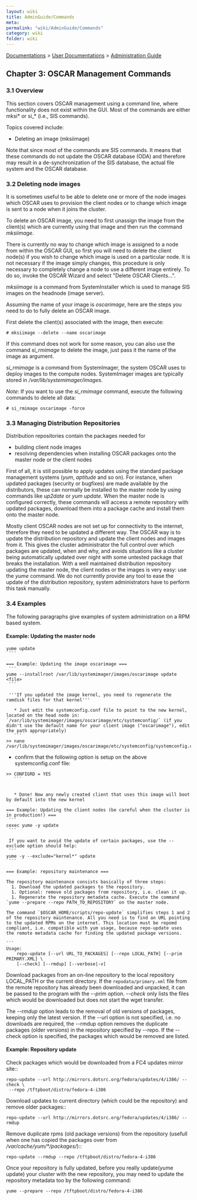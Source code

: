 ```yaml
---
layout: wiki
title: AdminGuide/Commands
meta: 
permalink: "wiki/AdminGuide/Commands"
category: wiki
folder: wiki
---
```

<!-- Name: AdminGuide/Commands -->
<!-- Version: 4 -->
<!-- Author: valleegr -->
[Documentations](../Document) > [User Documentations](../Support) > [Administration Guide](../AdminGuideDoc)

## Chapter 3: OSCAR Management Commands

### 3.1 Overview

This section covers OSCAR management using a command line, where functionality does not exist within the GUI.
Most of the commands are either mksi* or si_* (i.e., SIS commands).

Topics covered include:
 * Deleting an image (mksiimage)

Note that since most of the commands are SIS commands. It means that these commands do not update the OSCAR database (ODA) and therefore may result in a de-synchronization of the SIS database, the actual file system and the OSCAR database.

### 3.2 Deleting node images

It is sometimes useful to be able to delete one or more of the node images which OSCAR uses to provision the client nodes or to change which image is sent to a node when it joins the cluster.

To delete an OSCAR image, you need to first unassign the image from the client(s) which are currently using that image and then run the command _mksiimage_.

There is currently no way to change which image is assigned to a node from within the OSCAR GUI, so first you will need to delete the client node(s) if you wish to change which image is used on a particular node.  It is not necessary if the image simply changes, this procedure is only necessary to completely change a node to use a different image entirely.  To do so, invoke the OSCAR Wizard and select "Delete OSCAR Clients...".

_mksiimage_ is a command from SystemInstaller which is used to manage SIS images on the headnode (image server).

Assuming the name of your image is _oscarimage_, here are the steps you need to do to fully delete an OSCAR image.

First delete the client(s) associated with the image, then execute:

    # mksiimage --delete --name oscarimage

If this command does not work for some reason, you can also use the command _si_rmimage_ to delete the image, just pass it the name of the image as argument.

_si_rmimage_ is a command from SystemImager, the system OSCAR uses to deploy images to the compute nodes.  SystemImager images are typically stored in _/var/lib/systemimager/images_.

*Note:* If you want to use the _si_rmimage_ command, execute the following commands to delete all data:

    # si_rmimage oscarimage -force

### 3.3 Managing Distribution Repositories

Distribution repositories contain the packages needed for
 * building client node images
 * resolving dependencies when installing OSCAR packages onto the master node or the client nodes 

First of all, it is still possible to apply updates using the standard package management systems (_yum_, _aptitude_ and so on). For instance, when updated packages (security or bugfixes) are made available by the distributors, these can normally be installed to the master node by using commands like _up2date_ or _yum update_. When the master node is configured correctly, these commands will access a remote repository with updated packages, download them into a package cache and install them onto the master node.

Mostly client OSCAR nodes are not set up for connectivity to the internet, therefore they need to be updated a different way. The OSCAR way is to update the distribution repository and update the client nodes and images from it. This gives the cluster administrator the full control over which packages are updated, when and why, and avoids situations like a cluster being automatically updated over night with some untested package that breaks the installation. With a well maintained distribution repository updating the master node, the client nodes or the images is very easy: use the _yume_ command.
We do not currently provide any tool to ease the update of the distribution repository, system administrators have to perform this task manually.

### 3.4 Examples

The following paragraphs give examples of system administration on a RPM based system.

#### Example: Updating the master node
 
    yume update
     ```
    
    === Example: Updating the image oscarimage ===
     ```
    yume --installroot /var/lib/systemimager/images/oscarimage update <file>
     ```
    
     '''If you updated the image kernel, you need to regenerate the ramdisk files for that kernel'''
    
       * Just edit the systemconfig.conf file to point to the new kernel, located on the head node in: `/var/lib/systemimager/images/oscarimage/etc/systemconfig/` (if you didn't use the default name for your client image ("oscarimage"), edit the path appropriately)
       ```
    >> nano /var/lib/systemimager/images/oscarimage/etc/systemconfig/systemconfig.conf
   
   * confirm that the following option is setup on the above systemconfig.conf file:
   
    >> CONFIGRD = YES
       ```
    
    
       * Done! Now any newly created client that uses this image will boot by default into the new kernel
    
    === Example: Updating the client nodes (be careful when the cluster is in production!) ===
     ```
    cexec yume -y update
     ```
    
     If you want to avoid the update of certain packages, use the --exclude option should help:
     ```
    yume -y --exclude="kernel*" update
     ```
    
    === Example: repository maintenance ===
    
    The repository maintenance consists basically of three steps:
      1. Download the updated packages to the repository.
      1. Optional: remove old packages from repository, i.e. clean it up.
      1. Regenerate the repository metadata cache. Execute the command `yume --prepare --repo PATH_TO_REPOSITORY` on the master node. 
    
    The command `$OSCAR_HOME/scripts/repo-update` simplifies steps 1 and 2 of the repository maintenance. All you need is to find an URL pointing to the updated RPMs on the internet. This location must be repomd compliant, i.e. compatible with yum usage, because repo-update uses the remote metadata cache for finding the updated package versions.
    
    ```
    Usage:
        repo-update [--url URL_TO_PACKAGES] [--repo LOCAL_PATH] [--prim PRIMARY.XML] \
        [--check] [--rmdup] [--verbose|-v]

Download packages from an on-line repository to the local repository LOCAL_PATH or the current directory. If the `repodata/primary.xml` file from the remote repository has already been downloaded and unpacked, it can be passed to the program with the _--prim_ option. _--check_ only lists the files which would be downloaded but does not start the wget transfer.

The _--rmdup_ option leads to the removal of old versions of packages, keeping only the latest version. If the --url option is not specified, i.e. no downloads are required, the --rmdup option removes the duplicate packages (older versions) in the repository specified by --repo. If the --check option is specified, the packages which would be removed are listed.

#### Example: Repository update

Check packages which would be downloaded from a FC4 updates mirror site::
 ```
repo-update --url http://mirrors.dotsrc.org/fedora/updates/4/i386/ --check \
  --repo /tftpboot/distro/fedora-4-i386
 ```

Download updates to current directory (which could be the repository) and remove older packages::
 ```
repo-update --url http://mirrors.dotsrc.org/fedora/updates/4/i386/ --rmdup
 ```

 Remove duplicate rpms (old package versions) from the repository (usefull when one has copied the packages over from _/var/cache/yum/*/packages/_)::
 ```
repo-update --rmdup --repo /tftpboot/distro/fedora-4-i386
 ```

   Once your repository is fully updated, before you really update(yume update) your cluster with the new repository, you may need to update the repository metadata too by the following command:
   ```
yume --prepare --repo /tftpboot/distro/fedora-4-i386
   ```

